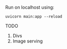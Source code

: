 
Run on localhost using:
```commandline
uvicorn main:app --reload
```

TODO
1. Divs
2. Image serving
